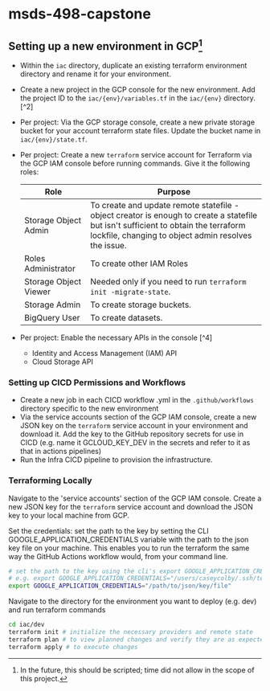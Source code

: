 # msds-498-capstone

## Setting up a new environment in GCP[^1]
- Within the `iac` directory, duplicate an existing terraform environment directory and rename it for your environment. 
- Create a new project in the GCP console for the new environment. Add the project ID to the `iac/{env}/variables.tf` in the `iac/{env}` directory. [^2]
- Per project: Via the GCP storage console, create a new private storage bucket for your account terraform state files. Update the bucket name in `iac/{env}/state.tf`. 
- Per project: Create a new `terraform` service account for Terraform via the GCP IAM console before running commands. Give it the following roles:

  | Role | Purpose | 
  | --- | --- | 
  | Storage Object Admin | To create and update remote statefile - object creator is enough to create a statefile but isn't sufficient to obtain the terraform lockfile, changing to object admin resolves the issue. |
  | Roles Administrator | To create other IAM Roles | 
  | Storage Object Viewer | Needed only if you need to run `terraform init -migrate-state`. |
  | Storage Admin | To create storage buckets. |
  | BigQuery User | To create datasets. |
- Per project: Enable the necessary APIs in the console [^4]
  - Identity and Access Management (IAM) API
  - Cloud Storage API

### Setting up CICD Permissions and Workflows
- Create a new job in each CICD workflow .yml in the `.github/workflows` directory specific to the new environment 
- Via the service accounts section of the GCP IAM console, create a new JSON key on the `terraform` service account in your environment and download it. Add the key to the GitHub repository secrets for use in CICD (e.g. name it GCLOUD_KEY_DEV in the secrets and refer to it as that in actions pipelines)
- Run the Infra CICD pipeline to provision the infrastructure.


### Terraforming Locally

Navigate to the 'service accounts' section of the GCP IAM console. Create a new JSON key for the `terraform` service account and download the JSON key to your local machine from GCP.

Set the credentials: set the path to the key by setting the CLI GOOGLE_APPLICATION_CREDENTIALS variable with the path to the json key file on your machine. This enables you to run the terraform the same way the GitHub Actions workflow would, from your command line. 
```bash
# set the path to the key using the cli's export GOOGLE_APPLICATION_CREDENTIALS="/path/to/json/key/file" environment variable
# e.g. export GOOGLE_APPLICATION_CREDENTIALS="/users/caseycolby/.ssh/terraform-498@dev-346101-60917f23f0a2.json"
export GOOGLE_APPLICATION_CREDENTIALS="/path/to/json/key/file" 
```

Navigate to the directory for the environment you want to deploy (e.g. dev) and run terraform commands 
```bash
cd iac/dev
terraform init # initialize the necessary providers and remote state
terraform plan # to view planned changes and verify they are as expected, without applying them 
terraform apply # to execute changes 
```

[^1]: In the future, this should be scripted; time did not allow in the scope of this project.
